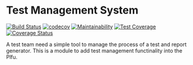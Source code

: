 # Test Management System

[![Build Status](https://travis-ci.com/pluf/tms.svg?branch=master)](https://travis-ci.com/pluf/tms)
[![codecov](https://codecov.io/gh/pluf/tms/branch/master/graph/badge.svg)](https://codecov.io/gh/pluf/tms)
[![Maintainability](https://api.codeclimate.com/v1/badges/513f356bdf26065cc009/maintainability)](https://codeclimate.com/github/pluf/tms/maintainability)
[![Test Coverage](https://api.codeclimate.com/v1/badges/513f356bdf26065cc009/test_coverage)](https://codeclimate.com/github/pluf/tms/test_coverage)
[![Coverage Status](https://coveralls.io/repos/github/pluf/tms/badge.svg?branch=master)](https://coveralls.io/github/pluf/tms?branch=master)


A test team need a simple tool to manage the process of a test and report generator. This is a module to add test management functinality into the Plfu.
